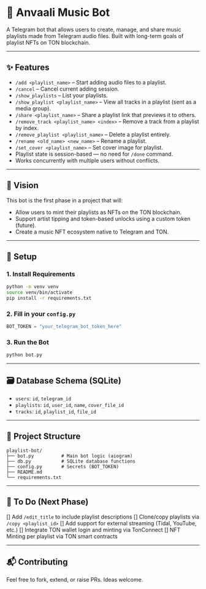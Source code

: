 # 🎵 Anvaali Music Bot

A Telegram bot that allows users to create, manage, and share music playlists made from Telegram audio files. Built with long-term goals of playlist NFTs on TON blockchain.

---

## ✨ Features

- `/add <playlist_name>` – Start adding audio files to a playlist.
- `/cancel` – Cancel current adding session.
- `/show_playlists` – List your playlists.
- `/show_playlist <playlist_name>` – View all tracks in a playlist (sent as a media group).
- `/share <playlist_name>` – Share a playlist link that previews it to others.
- `/remove_track <playlist_name> <index>` – Remove a track from a playlist by index.
- `/remove_playlist <playlist_name>` – Delete a playlist entirely.
- `/rename <old_name> <new_name>` – Rename a playlist.
- `/set_cover <playlist_name>` – Set cover image for playlist.
- Playlist state is session-based — no need for `/done` command.
- Works concurrently with multiple users without conflicts.

---

## 🧠 Vision

This bot is the first phase in a project that will:
- Allow users to mint their playlists as NFTs on the TON blockchain.
- Support artist tipping and token-based unlocks using a custom token (future).
- Create a music NFT ecosystem native to Telegram and TON.

---

## 🏁 Setup

### 1. Install Requirements

```bash
python -m venv venv
source venv/bin/activate
pip install -r requirements.txt
````

### 2. Fill in your `config.py`

```python
BOT_TOKEN = "your_telegram_bot_token_here"
```

### 3. Run the Bot

```bash
python bot.py
```

---

## 🗃 Database Schema (SQLite)

* `users`: `id`, `telegram_id`
* `playlists`: `id`, `user_id`, `name`, `cover_file_id`
* `tracks`: `id`, `playlist_id`, `file_id`

---

## 📂 Project Structure

```
playlist-bot/
├── bot.py          # Main bot logic (aiogram)
├── db.py           # SQLite database functions
├── config.py       # Secrets (BOT_TOKEN)
├── README.md
└── requirements.txt
```

---

## 📌 To Do (Next Phase)

[] Add `/edit_title` to include playlist descriptions
[] Clone/copy playlists via `/copy <playlist_id>`
[] Add support for external streaming (Tidal, YouTube, etc.)
[] Integrate TON wallet login and minting via TonConnect
[] NFT Minting per playlist via TON smart contracts

---

## 📬 Contributing

Feel free to fork, extend, or raise PRs. Ideas welcome.


